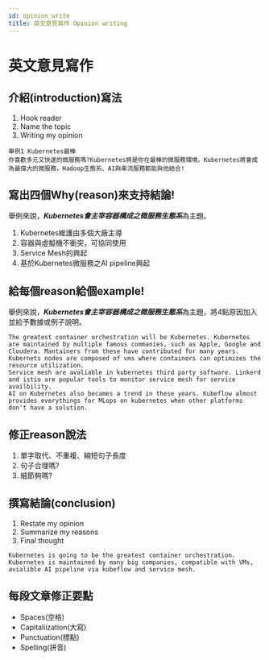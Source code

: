 ```yaml
---
id: opinion_write
title: 英文意見寫作 Opinion writing
---
```


# 英文意見寫作
## 介紹(introduction)寫法
1. Hook reader
2. Name the topic
3. Writing my opinion
```
舉例1 Kubernetes最棒
你喜歡多元又快速的微服務嗎?Kubernetes將是你在最棒的微服務環境。Kubernetes將會成為最偉大的微服務，Hadoop生態系、AI與串流服務都能與他結合!
```
## 寫出四個Why(reason)來支持結論!
舉例來說，***Kubernetes會主宰容器構成之微服務生態系***為主題。
1. Kubernetes維護由多個大廠主導
2. 容器與虛擬機不衝突，可協同使用
3. Service Mesh的興起
4. 基於Kubernetes微服務之AI pipeline興起
## 給每個reason給個example!
舉例來說，***Kubernetes會主宰容器構成之微服務生態系***為主題，將4點原因加入並給予數據或例子說明。
```
The greatest container orchestration will be Kubernetes. Kubernetes are maintained by multiple famous commanies, such as Apple, Google and Cloudera. Mantainers from these have contributed for many years.
Kubernets nodes are composed of vms where containers can optimizes the resource utilization.
Service mesh are avaliable in kubernetes third party software. Linkerd and istio are popular tools to monitor service mesh for service availbility.
AI on Kubernetes also becames a trend in these years. Kubeflow almost provides everythings for MLops on kubernetes when other platforms don't have a solution. 
```
## 修正reason說法
1. 單字取代、不重複、縮短句子長度
2. 句子合理嗎?
3. 細節夠嗎?

## 撰寫結論(conclusion)
1. Restate my opinion
2. Summarize my reasons
3. Final thought
```
Kubernetes is going to be the greatest container orchestration. Kubernetes is maintained by many big companies, compatible with VMs, avialible AI pipeline via kubeflow and service mesh. 
```
## 每段文章修正要點
* Spaces(空格)
* Capitaliization(大寫)
* Punctuation(標點)
* Spelling(拼音)